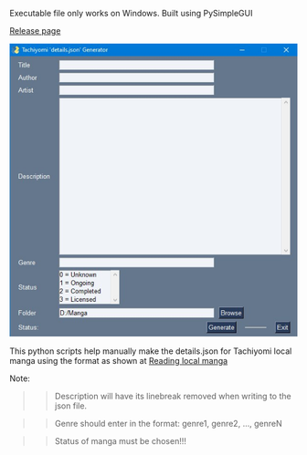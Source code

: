 Executable file only works on Windows.
Built using PySimpleGUI

[Release page](https://github.com/kdleextra/MangaDetails-GUI/releases)

![UI](screenshot/GUI.jpg)

This python scripts help manually make the details.json for Tachiyomi local manga
using the format as shown at [Reading local manga](https://tachiyomi.org/help/guides/reading-local-manga/#editing-local-manga-details)

Note:
  >> Description will have its linebreak removed when writing to the json file.

  >> Genre should enter in the format:
        genre1, genre2, ..., genreN

  >> Status of manga must be chosen!!!

